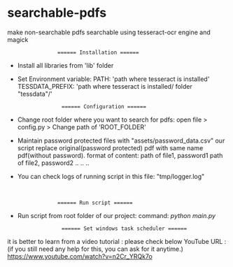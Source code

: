 # searchable-pdfs
make non-searchable pdfs searchable using tesseract-ocr engine and magick 

                    ====== Installation ======
* Install all libraries from 'lib' folder
* Set Environment variable: PATH: 'path where tesseract is installed'
                              TESSDATA_PREFIX: 'path where tesseract is installed/ folder "tessdata"/'
                             </br> 

                    ====== Configuration ======
* Change root folder where you want to search for pdfs:
        open file > config.py
                        > Change path of 'ROOT_FOLDER'
* Maintain password protected files with "assets/password_data.csv"
        our script replace original(password protected) pdf with same name pdf(without password).
        format of content:
              path of file1, password1
              path of file2, password2
              ..
              ..
              ..
* You can check logs of running script in this file: "tmp/logger.log"
</br>


                    ====== Run script ======
* Run script from root folder of our project:
      command: <i>python main.py</i>

                    ====== Set windows task scheduler ======

it is better to learn from a video tutorial :
  please check below YouTube URL : (if you still need any help for this, you can ask for it anytime.)
      https://www.youtube.com/watch?v=n2Cr_YRQk7o
